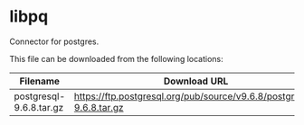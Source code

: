 libpq
============
Connector for postgres.

This file can be downloaded from the following locations:

| Filename | Download URL |
| -------- | ------------ |
| postgresql-9.6.8.tar.gz | https://ftp.postgresql.org/pub/source/v9.6.8/postgresql-9.6.8.tar.gz |
